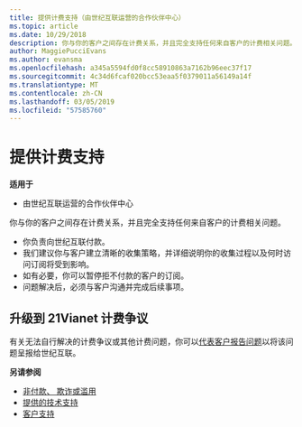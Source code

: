 ```yaml
---
title: 提供计费支持（由世纪互联运营的合作伙伴中心）
ms.topic: article
ms.date: 10/29/2018
description: 你与你的客户之间存在计费关系，并且完全支持任何来自客户的计费相关问题。
author: MaggiePucciEvans
ms.author: evansma
ms.openlocfilehash: a345a5594fd0f8cc58910863a7162b96eec37f17
ms.sourcegitcommit: 4c34d6fcaf020bcc53eaa5f0379011a56149a14f
ms.translationtype: MT
ms.contentlocale: zh-CN
ms.lasthandoff: 03/05/2019
ms.locfileid: "57585760"
---
```

# <a name="provide-billing-support"></a>提供计费支持

**适用于**

-   由世纪互联运营的合作伙伴中心

你与你的客户之间存在计费关系，并且完全支持任何来自客户的计费相关问题。

-   你负责向世纪互联付款。
-   我们建议你与客户建立清晰的收集策略，并详细说明你的收集过程以及何时访问订阅将受到影响。
-   如有必要，你可以暂停拒不付款的客户的订阅。
-   问题解决后，必须与客户沟通并完成后续事项。

## <a href="" id="billingdisputes"></a>升级到 21Vianet 计费争议

有关无法自行解决的计费争议或其他计费问题，你可以[代表客户报告问题](report-problems-on-behalf-of-a-customer.md)以将该问题呈报给世纪互联。

**另请参阅**

-   [非付款、 欺诈或滥用](non-payment-fraud-or-misuse.md)
-   [提供的技术支持](provide-technical-support.md)
-   [客户支持](customer-support.md)

